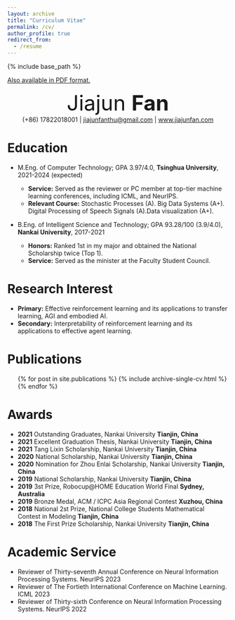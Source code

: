 ```yaml
---
layout: archive
title: "Curriculum Vitae"
permalink: /cv/
author_profile: true
redirect_from:
  - /resume
---
```


{% include base_path %}

[Also available in PDF format.](https://www.jiajunfan.com/files/CV.pdf)

<center><font  size=7 >Jiajun <b>Fan</b> </font></center>

<center>
     (+86) 17822018001 | <a href="mailto:jiajunfanthu@gmail.com">jiajunfanthu@gmail.com</a> | <a href="https://www.jiajunfan.com">www.jiajunfan.com</a>
</center>



Education
======

* M.Eng. of Computer Technology; GPA 3.97/4.0, **Tsinghua University**, 2021-2024 (expected)
  * **Service:** Served as the reviewer or PC member at top-tier machine learning conferences, including ICML, and NeurIPS.
  * **Relevant Course:** Stochastic Processes (A). Big Data Systems (A+). Digital Processing of Speech Signals (A).Data visualization (A+).
  
* B.Eng. of Intelligent Science and Technology; GPA 93.28/100 (3.9/4.0), **Nankai University**, 2017-2021
  * **Honors:** Ranked 1st in my major and obtained the National Scholarship twice (Top 1).
  * **Service:** Served as the minister at the Faculty Student Council.
  
# Research Interest

* **Primary:** Effective reinforcement learning and its applications to transfer learning, AGI and embodied AI.
* **Secondary:** Interpretability of reinforcement learning and its applications to effective agent learning.

Publications
======
  <ul>{% for post in site.publications %}
    {% include archive-single-cv.html %}
  {% endfor %}</ul>


Awards
======

* **2021** Outstanding Graduates, Nankai University																									 **Tianjin, China**
* **2021** Excellent Graduation Thesis, Nankai University																							**Tianjin, China**
* **2021** Tang Lixin Scholarship, Nankai University 																							         **Tianjin, China**
* **2020** National Scholarship, Nankai University 																							             **Tianjin, China**
* **2020** Nomination for Zhou Enlai Scholarship, Nankai University                                                                       **Tianjin, China**
* **2019** National Scholarship, Nankai University 																							             **Tianjin, China**
* **2019** 3st Prize, Robocup@HOME Education World Final 																					   **Sydney, Australia**
* **2019** Bronze Medal, ACM / ICPC Asia Regional Contest 																						**Xuzhou, China**
* **2018** National 2st Prize, National College Students Mathematical Contest in Modeling                                   **Tianjin, China**
* **2018** The First Prize Scholarship, Nankai University 																							   **Tianjin, China**


Academic Service
======

* Reviewer of Thirty-seventh Annual Conference on Neural Information Processing Systems.	NeurIPS 2023
* Reviewer of The Fortieth International Conference on Machine Learning.  ICML 2023
* Reviewer of Thirty-sixth Conference on Neural Information Processing Systems. NeurIPS 2022
